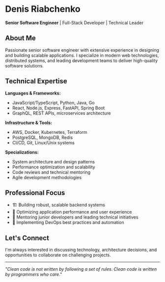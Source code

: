 # Denis Riabchenko

**Senior Software Engineer** | Full-Stack Developer | Technical Leader

## About Me

Passionate senior software engineer with extensive experience in designing and building scalable applications. I specialize in modern web technologies, distributed systems, and leading development teams to deliver high-quality software solutions.

## Technical Expertise

**Languages & Frameworks:**
- JavaScript/TypeScript, Python, Java, Go
- React, Node.js, Express, FastAPI, Spring Boot
- GraphQL, REST APIs, microservices architecture

**Infrastructure & Tools:**
- AWS, Docker, Kubernetes, Terraform
- PostgreSQL, MongoDB, Redis
- CI/CD, Git, Linux/Unix systems

**Specializations:**
- System architecture and design patterns
- Performance optimization and scalability
- Code reviews and technical mentoring
- Agile development methodologies

## Professional Focus

- 🏗️ Building robust, scalable backend systems
- 🚀 Optimizing application performance and user experience
- 👥 Mentoring junior developers and leading technical initiatives
- 🔧 Implementing DevOps best practices and automation

## Let's Connect

I'm always interested in discussing technology, architecture decisions, and opportunities to collaborate on challenging projects.

---

*"Clean code is not written by following a set of rules. Clean code is written by programmers who care."*
